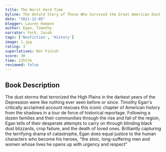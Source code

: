 ```yaml
---
title: The Worst Hard Time
byline: The Untold Story of Those Who Survived the Great American Dust Bowl 
date: "2021-12-05"
blogger: Lauren Hamann
author: Egan, Timothy
narrator: York, Jacob
tags: ['Nonfiction', 'History']
image: 1.jpg
rating: 3
superlatives: Not Finish
score: 30
time: 12h57m
reviewed: false
---
```



## Book Description


The dust storms that terrorized the High Plains in the darkest years of the Depression were like nothing ever seen before or since. Timothy Egan's critically acclaimed account rescues this iconic chapter of American history from the shadows in a tour de force of historical reportage. Following a dozen families and their communities through the rise and fall of the region, Egan tells of their desperate attempts to carry on through blinding black dust blizzards, crop failure, and the death of loved ones. Brilliantly capturing the terrifying drama of catastrophe, Egan does equal justice to the human characters who become his heroes, "the stoic, long-suffering men and women whose lives he opens up with urgency and respect" 